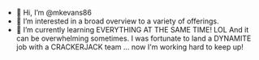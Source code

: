 - 👋 Hi, I’m @mkevans86
- 👀 I’m interested in a broad overview to a variety of offerings. 
- 🌱 I’m currently learning EVERYTHING AT THE SAME TIME!  LOL  And it can be overwhelming sometimes.  I was fortunate to land a DYNAMITE job with a CRACKERJACK team ... now I'm working hard to keep up!  

<!---
mkevans86/mkevans86 is a ✨ special ✨ repository because its `README.md` (this file) appears on your GitHub profile.
You can click the Preview link to take a look at your changes.
--->
